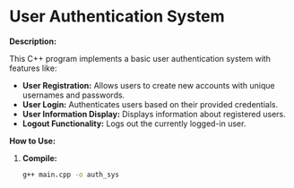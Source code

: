 # User Authentication System

**Description:**

This C++ program implements a basic user authentication system with features like:

* **User Registration:** Allows users to create new accounts with unique usernames and passwords.
* **User Login:** Authenticates users based on their provided credentials.
* **User Information Display:** Displays information about registered users.
* **Logout Functionality:** Logs out the currently logged-in user.

**How to Use:**

1. **Compile:**
   ```bash
   g++ main.cpp -o auth_sys
